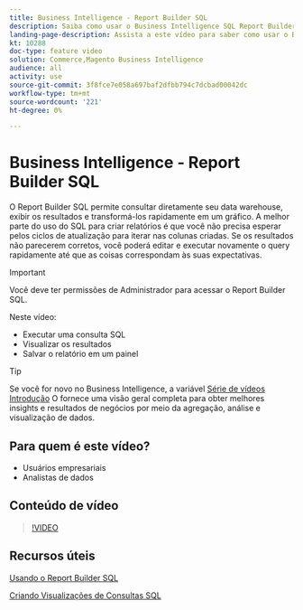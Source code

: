 ```yaml
---
title: Business Intelligence - Report Builder SQL
description: Saiba como usar o Business Intelligence SQL Report Builder para consultar diretamente o data warehouse, visualizar os resultados e transformá-los rapidamente em um gráfico.
landing-page-description: Assista a este vídeo para saber como usar o Business Intelligence SQL Report Builder para consultar diretamente seu data warehouse, visualizar os resultados e transformá-los rapidamente em um gráfico.
kt: 10288
doc-type: feature video
solution: Commerce,Magento Business Intelligence
audience: all
activity: use
source-git-commit: 3f8fce7e058a697baf2dfbb794c7dcbad00042dc
workflow-type: tm+mt
source-wordcount: '221'
ht-degree: 0%

---
```


# Business Intelligence - Report Builder SQL

O Report Builder SQL permite consultar diretamente seu data warehouse, exibir os resultados e transformá-los rapidamente em um gráfico. A melhor parte do uso do SQL para criar relatórios é que você não precisa esperar pelos ciclos de atualização para iterar nas colunas criadas. Se os resultados não parecerem corretos, você poderá editar e executar novamente o query rapidamente até que as coisas correspondam às suas expectativas.

>[!IMPORTANT]
>
>Você deve ter permissões de Administrador para acessar o Report Builder SQL.

Neste vídeo:

- Executar uma consulta SQL
- Visualizar os resultados
- Salvar o relatório em um painel

>[!TIP]
>
>Se você for novo no Business Intelligence, a variável [Série de vídeos Introdução](1-overview.md) O fornece uma visão geral completa para obter melhores insights e resultados de negócios por meio da agregação, análise e visualização de dados.

## Para quem é este vídeo?

- Usuários empresariais
- Analistas de dados

## Conteúdo de vídeo

>[!VIDEO](https://video.tv.adobe.com/v/342406?quality=12&learn=on)

## Recursos úteis

[Usando o Report Builder SQL](https://docs.magento.com/mbi/data-analyst/dev-reports/sql-rpt-bldr.html)

[Criando Visualizações de Consultas SQL](https://docs.magento.com/mbi/tutorials/create-visuals-from-sql.html)
